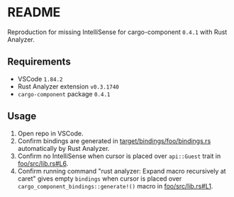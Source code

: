 # README

Reproduction for missing IntelliSense for cargo-component `0.4.1` with Rust Analyzer.



## Requirements

- VSCode `1.84.2`
- Rust Analyzer extension `v0.3.1740`
- `cargo-component` package `0.4.1`


## Usage

1. Open repo in VSCode.
1. Confirm bindings are generated in [target/bindings/foo/bindings.rs](target/bindings/foo/bindings.rs#L6) automatically by Rust Analyzer.
1. Confirm no IntelliSense when cursor is placed over `api::Guest` trait in [foo/src/lib.rs#L6](foo/src/lib.rs#L6).
1. Confirm running command "rust analyzer: Expand macro recursively at caret" gives empty `bindings` when cursor is placed over `cargo_component_bindings::generate!()` macro in [foo/src/lib.rs#L1](foo/src/lib.rs#L1).
